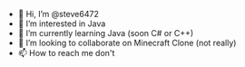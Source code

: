 - 👋 Hi, I’m @steve6472
- 👀 I’m interested in Java
- 🌱 I’m currently learning Java (soon C# or C++)
- 💞️ I’m looking to collaborate on Minecraft Clone (not really)
- 📫 How to reach me don't

<!---
steve6472/steve6472 is a ✨ special ✨ repository because its `README.md` (this file) appears on your GitHub profile.
You can click the Preview link to take a look at your changes.
--->
